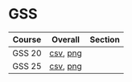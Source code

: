 # GSS

| Course | Overall | Section |
| ------ | ------- | ------- |
| GSS 20 | [csv](https://github.com/UCSD-Historical-Enrollment-Data/2024Spring/blob/main/overall/GSS%2020.csv), [png](https://raw.githubusercontent.com/UCSD-Historical-Enrollment-Data/2024Spring/main/plot_overall/GSS%2020.png) |  |
| GSS 25 | [csv](https://github.com/UCSD-Historical-Enrollment-Data/2024Spring/blob/main/overall/GSS%2025.csv), [png](https://raw.githubusercontent.com/UCSD-Historical-Enrollment-Data/2024Spring/main/plot_overall/GSS%2025.png) |  |
